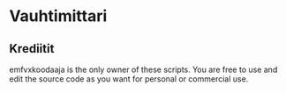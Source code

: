# Vauhtimittari

## Krediitit

emfvxkoodaaja is the only owner of these scripts. You are free to use and edit the source code as you want for personal or commercial use. 
